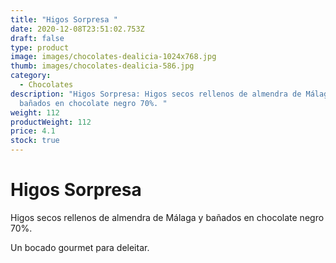 ```yaml
---
title: "Higos Sorpresa "
date: 2020-12-08T23:51:02.753Z
draft: false
type: product
image: images/chocolates-dealicia-1024x768.jpg
thumb: images/chocolates-dealicia-586.jpg
category:
  - Chocolates
description: "Higos Sorpresa: Higos secos rellenos de almendra de Málaga y
  bañados en chocolate negro 70%. "
weight: 112
productWeight: 112
price: 4.1
stock: true
---
```

# **Higos Sorpresa** 

Higos secos rellenos de almendra de Málaga y bañados en chocolate negro 70%. 

Un bocado gourmet para deleitar.
